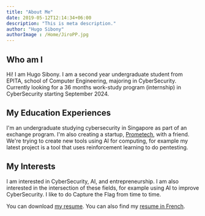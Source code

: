```yaml
---
title: "About Me"
date: 2019-05-12T12:14:34+06:00
description: "This is meta description."
author: "Hugo Sibony"
authorImage : /Home/JiroPP.jpg
---
```


## Who am I

Hi! I am Hugo Sibony. I am a second year undergraduate student from EPITA, school of Computer Engineering, majoring in CyberSecurity. Currently looking for a 36 months work-study program (internship) in CyberSecurity starting September 2024.

## My Education Experiences

I'm an undergraduate studying cybersecurity in Singapore as part of an exchange program. I'm also creating a startup, <a href="https://www.prometech.in">Prometech</a>, with a friend. We're trying to create new tools using AI for computing, for example my latest project is a tool that uses reinforcement learning to do pentesting.
## My Interests

I am interested in CyberSecurity, AI, and entrepreneurship. I am also interested in the intersection of these fields, for example using AI to improve CyberSecurity. I like to do Capture the Flag from time to time.

You can download <a href="/resume_eng.pdf">my resume</a>. You can also find my  <a href="/resume_fr.pdf">resume in French</a>.
